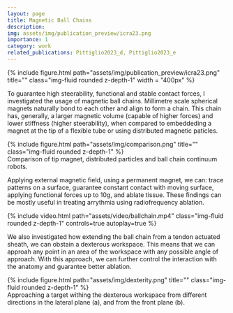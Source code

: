 ```yaml
---
layout: page
title: Magnetic Ball Chains
description:
img: assets/img/publication_preview/icra23.png
importance: 1
category: work
related_publications: Pittiglio2023_d, Pittiglio2023_e
---
```


<div class="row">
    <div class="col-sm mt-3 mt-md-0">
        {% include figure.html path="assets/img/publication_preview/icra23.png" title="" class="img-fluid rounded z-depth-1" width = "400px" %}
    </div>
</div>

To guarantee high steerability, functional and stable contact forces, I investigated the usage of magnetic ball chains. Millimetre scale spherical magnets naturally bond to each other and align to form a chain. 
This chain has, generally, a larger magnetic volume (capable of higher forces) and lower stiffness (higher steerability), when compared to embeddeding a magnet at the tip of a flexible tube or using distributed magnetic paticles.

<div class="row">
    <div class="col-sm mt-3 mt-md-0">
        {% include figure.html path="assets/img/comparison.png" title="" class="img-fluid rounded z-depth-1" %}
    </div>
</div>
<div class="caption">
    Comparison of tip magnet, distributed particles and ball chain continuum robots.
</div>

Applying external magnetic field, using a permanent magnet, we can: trace patterns on a surface, guarantee constant contact with moving surface, applying functional forces up to 10g, and ablate tissue. These findings can 
be mostly useful in treating arrythmia using radiofrequency ablation. 

<div class="row mt-3">
    <div class="col-sm mt-3 mt-md-0">
        {% include video.html path="assets/video/ballchain.mp4" class="img-fluid rounded z-depth-1" controls=true autoplay=true %}
    </div>
</div>

We also investigated how extending the ball chain from a tendon actuated sheath, we can obstain a dexterous workspace. This means that we can approah any point in an area of the workspace with any possible angle of approach. With this approach, we can further control the interaction with the anatomy and guarantee better ablation.

<div class="row">
    <div class="col-sm mt-3 mt-md-0">
        {% include figure.html path="assets/img/dexterity.png" title="" class="img-fluid rounded z-depth-1" %}
    </div>
</div>
<div class="caption">
    Approaching a target withing the dexterous workspace from different directions in the lateral plane (a), and from the front plane (b).
</div>


